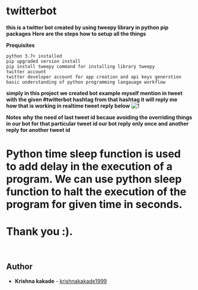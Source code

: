 # twitterbot
<b>this is a twitter bot created by using tweepy library in python pip packages</b>
<b> Here are the steps how to setup all the things </b>

<b>Prequisites</b>

```python 3.7+ installed```<br>
```pip upgraded version install```<br>
```pip install tweepy command for installing library tweepy```<br>
```twitter account```<br>
```twitter developer account for app creation and api keys generstion ```<br>
```basic understanding of python programming langauage workflow```<br>

<b>simply in this project we created bot example myself mention in tweet with the given #twitterbot hashtag from that 
  hashtag it will reply me</b>
<br>
<b>how that is working in realtime tweet reply below</b>
<img src="https://github.com/krishnakakade1999/twitterbot/blob/master/twitterbotsanps/Annotation%202019-10-03%20065748.png" alt="1">

<b>Notes</b>
<b>why the need of last tweet id becaue avoiding the overriding things in our bot for that particular tweet id our bot reply only once and another reply for another tweet id </b><br>
# Python time sleep function is used to add delay in the execution of a program. We can use python sleep function to halt the execution of the program for given time in seconds.
# Thank you :).
<br>

## Author

* **Krishna kakade**  - [krishnakakade1999](https://github.com/krishnakakade1999)
